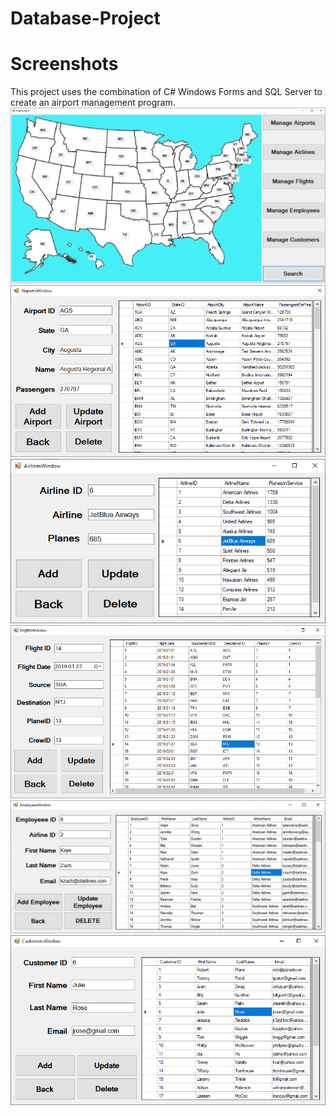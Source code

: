 # Database-Project

# Screenshots

This project uses the combination of C# Windows Forms and SQL Server to create an airport management program.
![](Map%20Window.png)
![](Airports%20Window.png)
![](Airlines%20Window.png)
![](Flights%20Window.png)
![](Employees%20Window.png)
![](Customers%20Window.png)


